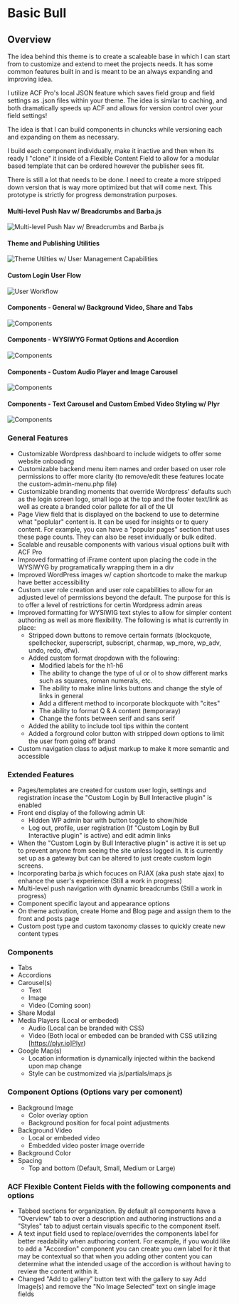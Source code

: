 Basic Bull
===

## Overview
The idea behind this theme is to create a scaleable base in which I can start from to customize and extend to meet the projects needs. It has some common features built in and is meant to be an always expanding and improving idea.

I utilize ACF Pro's local JSON feature which saves field group and field settings as .json files within your theme. The idea is similar to caching, and both dramatically speeds up ACF and allows for version control over your field settings! 

The idea is that I can build components in chuncks while versioning each and expanding on them as necessary.

I build each component individually, make it inactive and then when its ready I "clone" it inside of a Flexible Content Field to allow for a modular based template that can be ordered however the publisher sees fit.

There is still a lot that needs to be done. I need to create a more stripped down version that is way more optimized but that will come next. This prototype is strictly for progress demonstration purposes.

#### Multi-level Push Nav w/ Breadcrumbs and Barba.js
![Multi-level Push Nav w/ Breadcrumbs and Barba.js](http://bullinteractive.co/img/multilevel-push-menu-reduced-size.gif)
#### Theme and Publishing Utilities
![Theme Utilties w/ User Management Capabilities](http://bullinteractive.co/img/theme-utilities-reduced-size.gif)
#### Custom Login User Flow
![User Workflow](http://bullinteractive.co/img/user-management-flow-reduced.gif)
#### Components - General w/ Background Video, Share and Tabs
![Components](http://bullinteractive.co/img/menu-general-tab-reduced.gif)
#### Components - WYSIWYG Format Options and Accordion
![Components](http://bullinteractive.co/img/wysiwyg-formatting-accordion-reduced.gif)
#### Components - Custom Audio Player and Image Carousel
![Components](http://bullinteractive.co/img/slick-images-audio-general-reduced.gif)
#### Components - Text Carousel and Custom Embed Video Styling w/ Plyr
![Components](http://bullinteractive.co/img/slick-text-video-styling-finish-reduced.gif)

### General Features
* Customizable Wordpress dashboard to include widgets to offer some website onboading
* Customizable backend menu item names and order based on user role permissions to offer more clarity (to remove/edit these features locate the custom-admin-menu.php file)
* Customizable branding moments that override Wordpress' defaults such as the login screen logo, small logo at the top and the footer text/link as well as create a branded color pallete for all of the UI
* Page View field that is displayed on the backend to use to determine what "poplular" content is. It can be used for insights or to query content. For example, you can have a "popular pages" section that uses these page counts. They can also be reset invidually or bulk edited.
* Scalable and reusable components with various visual options built with ACF Pro
* Improved formatting of iFrame content upon placing the code in the WYSIWYG by programatically wrapping them in a div
* Improved WordPress images w/ caption shortcode to make the markup have better accessibility
* Custom user role creation and user role capabilities to allow for an adjusted level of permissions beyond the default. The purpose for this is to offer a level of restrictions for certin Wordpress admin areas
* Improved formatting for WYSIWIG text styles to allow for simpler content authoring as well as more flexibility. The following is what is currently in place:
  * Stripped down buttons to remove certain formats (blockquote, spellchecker, superscript, subscript, charmap, wp_more, wp_adv, undo, redo, dfw).
  * Added custom format dropdown with the following:
    * Modified labels for the h1-h6
    * The ability to change the type of ul or ol to show different marks such as squares, roman numerals, etc.
    * The ability to make inline links buttons and change the style of links in general
    * Add a different method to incorporate blockquote with "cites"
    * The ability to format Q & A content (temporaray)
    * Change the fonts between serif and sans serif
  * Added the ability to include tool tips within the content
  * Added a forground color button with stripped down options to limit the user from going off brand
* Custom navigation class to adjust markup to make it more semantic and accessible


### Extended Features
* Pages/templates are created for custom user login, settings and registration incase the "Custom Login by Bull Interactive plugin" is enabled
* Front end display of the following admin UI:
  * Hidden WP admin bar with button toggle to show/hide
  * Log out, profile, user registration (If "Custom Login by Bull Interactive plugin" is active) and edit admin links 
* When the "Custom Login by Bull Interactive plugin" is active it is set up to prevent anyone from seeing the site unless logged in. It is currently set up as a gateway but can be altered to just create custom login screens.
* Incorporating barba.js which focuces on PJAX (aka push state ajax) to enhance the user's experience (Still a work in progress)
* Multi-level push navigation with dynamic breadcrumbs (Still a work in progress)
* Component specific layout and appearance options
* On theme activation, create Home and Blog page and assign them to the front and posts page
* Custom post type and custom taxonomy classes to quickly create new content types


### Components 
* Tabs
* Accordions
* Carousel(s)
  * Text
  * Image
  * Video (Coming soon)
* Share Modal
* Media Players (Local or embeded)
  * Audio (Local can be branded with CSS)
  * Video (Both local or embeded can be branded with CSS utilizing [https://plyr.io]Plyr)
* Google Map(s)
  * Location information is dynamically injected within the backend upon map change
  * Style can be custmomized via js/partials/maps.js

### Component Options (Options vary per comonent)
* Background Image
  * Color overlay option
  * Background position for focal point adjustments
* Background Video
  * Local or embeded video
  * Embedded video poster image override
* Background Color
* Spacing
  * Top and bottom (Default, Small, Medium or Large)

### ACF Flexible Content Fields with the following components and options

* Tabbed sections for organization. By default all components have a "Overview" tab to over a description and authoring instructions and a "Styles" tab to adjust certain visuals specific to the component itself.
* A text input field used to replace/overrides the components label for better readability when authoring content. For example, if you would like to add a "Accordion" component you can create you own label for it that may be contextual so that when you adding other content you can determine what the intended usage of the accordion is without having to review the content within it.
* Changed "Add to gallery" button text with the gallery to say Add Image(s) and remove the "No Image Selected" text on single image fields
